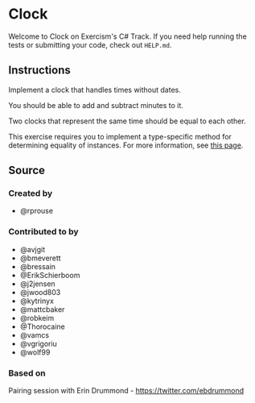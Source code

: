 # Clock

Welcome to Clock on Exercism's C# Track.
If you need help running the tests or submitting your code, check out `HELP.md`.

## Instructions

Implement a clock that handles times without dates.

You should be able to add and subtract minutes to it.

Two clocks that represent the same time should be equal to each other.

This exercise requires you to implement a type-specific method for determining equality of instances.
For more information, see [this page](https://docs.microsoft.com/en-us/dotnet/api/System.IEquatable-1?view=netcore-2.1).

## Source

### Created by

- @rprouse

### Contributed to by

- @avjgit
- @bmeverett
- @bressain
- @ErikSchierboom
- @j2jensen
- @jwood803
- @kytrinyx
- @mattcbaker
- @robkeim
- @Thorocaine
- @vamcs
- @vgrigoriu
- @wolf99

### Based on

Pairing session with Erin Drummond - https://twitter.com/ebdrummond